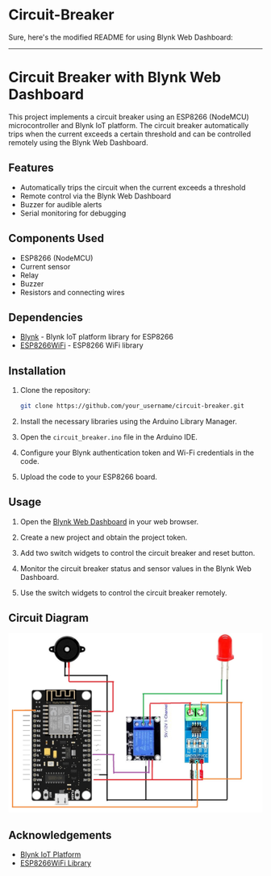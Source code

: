 # Circuit-Breaker
Sure, here's the modified README for using Blynk Web Dashboard:

---

# Circuit Breaker with Blynk Web Dashboard

This project implements a circuit breaker using an ESP8266 (NodeMCU) microcontroller and Blynk IoT platform. The circuit breaker automatically trips when the current exceeds a certain threshold and can be controlled remotely using the Blynk Web Dashboard.

## Features

- Automatically trips the circuit when the current exceeds a threshold
- Remote control via the Blynk Web Dashboard
- Buzzer for audible alerts
- Serial monitoring for debugging

## Components Used

- ESP8266 (NodeMCU)
- Current sensor
- Relay
- Buzzer
- Resistors and connecting wires

## Dependencies

- [Blynk](https://github.com/blynkkk/blynk-library) - Blynk IoT platform library for ESP8266
- [ESP8266WiFi](https://github.com/esp8266/Arduino/tree/master/libraries/ESP8266WiFi) - ESP8266 WiFi library

## Installation

1. Clone the repository:

    ```bash
    git clone https://github.com/your_username/circuit-breaker.git
    ```

2. Install the necessary libraries using the Arduino Library Manager.

3. Open the `circuit_breaker.ino` file in the Arduino IDE.

4. Configure your Blynk authentication token and Wi-Fi credentials in the code.

5. Upload the code to your ESP8266 board.

## Usage

1. Open the [Blynk Web Dashboard](https://blynk.io/dashboard/web) in your web browser.

2. Create a new project and obtain the project token.

3. Add two switch widgets to control the circuit breaker and reset button.

4. Monitor the circuit breaker status and sensor values in the Blynk Web Dashboard.

5. Use the switch widgets to control the circuit breaker remotely.

## Circuit Diagram

![Circuit Diagram](https://github.com/rajawatshruti62/Circuit-Breaker/blob/27c68d1a932c4059dd9e4d9b1de7db758c96fcd0/Circuit%20Diagram.jpg)


## Acknowledgements

- [Blynk IoT Platform](https://blynk.io/)
- [ESP8266WiFi Library](https://github.com/esp8266/Arduino/tree/master/libraries/ESP8266WiFi)
